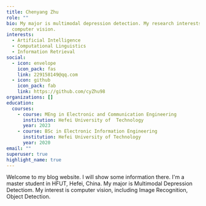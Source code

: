 ```yaml
---
title: Chenyang Zhu
role: ""
bio: My major is multimodal depression detection. My research interests is
  computer vision.
interests:
  - Artificial Intelligence
  - Computational Linguistics
  - Information Retrieval
social:
  - icon: envelope
    icon_pack: fas
    link: 229158149@qq.com
  - icon: github
    icon_pack: fab
    link: https://github.com/cyZhu98
organizations: []
education:
  courses:
    - course: MEng in Electronic and Communication Engineering
      institution: Hefei University of  Technology
      year: 2023
    - course: BSc in Electronic Information Engineering
      institution: Hefei University of Technology
      year: 2020
email: ""
superuser: true
highlight_name: true
---
```


Welcome to my blog website. I will show some information there.
I'm a master student in HFUT, Hefei, China. My major is Multimodal Depression Detectiom. My interest is computer vision, including Image Recognition, Object Detection.
